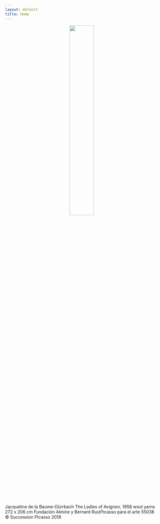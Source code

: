 ```yaml
---
layout: default
title: Home
---
```


<p align="center">
  <img src="https://user-images.githubusercontent.com/41255076/152648943-fe1f594c-dd55-4d3d-a392-2c8114944631.jpg" width="40%" height="40%">
</p>
Jacqueline de la Baume-Dürrbach The Ladies of Avignon, 1958 wool yarns 272 x 206 cm Fundación Almine y Bernard RuizPicasso para el arte 55038 © Succession Picasso 2018
